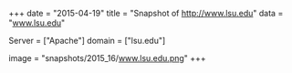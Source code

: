 
+++
date = "2015-04-19"
title = "Snapshot of http://www.lsu.edu"
data = "www.lsu.edu"

Server = ["Apache"]
domain = ["lsu.edu"]

  image = "snapshots/2015_16/www.lsu.edu.png"
+++
#
